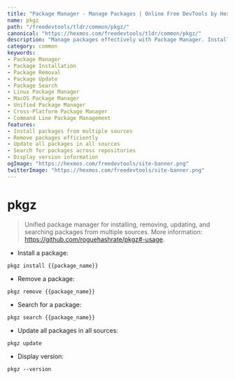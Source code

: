 ```yaml
---
title: "Package Manager - Manage Packages | Online Free DevTools by Hexmos"
name: pkgz
path: "/freedevtools/tldr/common/pkgz/"
canonical: "https://hexmos.com/freedevtools/tldr/common/pkgz/"
description: "Manage packages effectively with Package Manager. Install, remove, and update packages from various sources. Free online tool, no registration required."
category: common
keywords:
- Package Manager
- Package Installation
- Package Removal
- Package Update
- Package Search
- Linux Package Manager
- MacOS Package Manager
- Unified Package Manager
- Cross-Platform Package Manager
- Command Line Package Management
features:
- Install packages from multiple sources
- Remove packages efficiently
- Update all packages in all sources
- Search for packages across repositories
- Display version information
ogImage: "https://hexmos.com/freedevtools/site-banner.png"
twitterImage: "https://hexmos.com/freedevtools/site-banner.png"
---
```


# pkgz

> Unified package manager for installing, removing, updating, and searching packages from multiple sources.
> More information: <https://github.com/roguehashrate/pkgz#-usage>.

- Install a package:

`pkgz install {{package_name}}`

- Remove a package:

`pkgz remove {{package_name}}`

- Search for a package:

`pkgz search {{package_name}}`

- Update all packages in all sources:

`pkgz update`

- Display version:

`pkgz --version`
